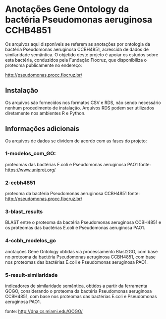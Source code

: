 # Anotações Gene Ontology da bactéria Pseudomonas aeruginosa CCHB4851

Os arquivos aqui disponíveis se referem as anotações por ontologia da bactéria Pseudomonas aeruginosa CCBH4851, acrescida de dados de similaridade semântica. O objetido deste projeto é apoiar os estudos sobre esta bactéria, 
conduzidos pela Fundação Fiocruz, que disponibiliza o proteoma publicamente no endereço:

http://pseudomonas.procc.fiocruz.br/

## Instalação

Os arquivos são fornecidos nos formatos CSV e RDS, não sendo necessário nenhum procedimento de instalação. Arquivos RDS podem ser utilizados diretamente nos ambientes R e Python.

## Informações adicionais

Os arquivos de dados se dividem de acordo com as fases do projeto:

### 1-modelos_com_GO: 

proteomas das bactérias E.coli e Pseudomonas aeruginosa PAO1
fonte: https://www.uniprot.org/

### 2-ccbh4851

proteoma da bactéria Pseudomonas aeruginosa CCBH4851
fonte: http://pseudomonas.procc.fiocruz.br/

### 3-blast_results

BLAST entre o proteoma da bactéria Pseudomonas aeruginosa CCBH4851 e os proteomas das bactérias E.coli e Pseudomonas aeruginosa PAO1.


### 4-ccbh_modelos_go

anotações Gene Ontology obtidas via processamento Blast2GO, com base no proteoma da bactéria Pseudomonas aeruginosa CCBH4851, com base nos proteomas das bactérias E.coli e Pseudomonas aeruginosa PAO1.

### 5-result-similaridade

indicadores de similaridade semântica, obtidos a partir da ferramenta GOGO, considerando o proteoma da bactéria Pseudomonas aeruginosa CCBH4851, com base nos proteomas das bactérias E.coli e Pseudomonas aeruginosa PAO1.

fonte: http://dna.cs.miami.edu/GOGO/




